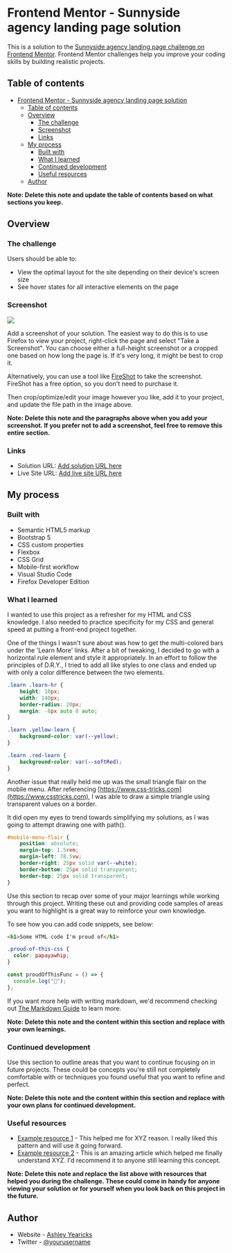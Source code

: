 # Frontend Mentor - Sunnyside agency landing page solution

This is a solution to the [Sunnyside agency landing page challenge on Frontend Mentor](https://www.frontendmentor.io/challenges/sunnyside-agency-landing-page-7yVs3B6ef). Frontend Mentor challenges help you improve your coding skills by building realistic projects.

## Table of contents

- [Frontend Mentor - Sunnyside agency landing page solution](#frontend-mentor---sunnyside-agency-landing-page-solution)
  - [Table of contents](#table-of-contents)
  - [Overview](#overview)
    - [The challenge](#the-challenge)
    - [Screenshot](#screenshot)
    - [Links](#links)
  - [My process](#my-process)
    - [Built with](#built-with)
    - [What I learned](#what-i-learned)
    - [Continued development](#continued-development)
    - [Useful resources](#useful-resources)
  - [Author](#author)

**Note: Delete this note and update the table of contents based on what sections you keep.**

## Overview

### The challenge

Users should be able to:

- View the optimal layout for the site depending on their device's screen size
- See hover states for all interactive elements on the page

### Screenshot

![](./screenshot.jpg)

Add a screenshot of your solution. The easiest way to do this is to use Firefox to view your project, right-click the page and select "Take a Screenshot". You can choose either a full-height screenshot or a cropped one based on how long the page is. If it's very long, it might be best to crop it.

Alternatively, you can use a tool like [FireShot](https://getfireshot.com/) to take the screenshot. FireShot has a free option, so you don't need to purchase it.

Then crop/optimize/edit your image however you like, add it to your project, and update the file path in the image above.

**Note: Delete this note and the paragraphs above when you add your screenshot. If you prefer not to add a screenshot, feel free to remove this entire section.**

### Links

- Solution URL: [Add solution URL here](https://your-solution-url.com)
- Live Site URL: [Add live site URL here](https://your-live-site-url.com)



## My process


### Built with

- Semantic HTML5 markup
- Bootstrap 5
- CSS custom properties
- Flexbox
- CSS Grid
- Mobile-first workflow
- Visual Studio Code
- Firefox Developer Edition



### What I learned

I wanted to use this project as a refresher for my HTML and CSS knowledge. I also needed to practice specificity for my CSS and general speed at putting a front-end project together.


One of the things I wasn't sure about was how to get the multi-colored bars under the 'Learn More' links. After a bit of tweaking, I decided to go with a horizontal rule element and style it appropriately. In an effort to follow the principles of D.R.Y., I tried to add all like styles to one class and ended up with only a color difference between the two elements.

```css
.learn .learn-hr {
    height: 10px;
    width: 140px;
    border-radius: 20px;
    margin: -8px auto 0 auto;
}

.learn .yellow-learn {
    background-color: var(--yellow);
}

.learn .red-learn {
    background-color: var(--softRed);
}
```


Another issue that really held me up was the small triangle flair on the mobile menu. After referencing [https://www.css-tricks.com](https://www.csstricks.com), I was able to draw a simple triangle using transparent values on a border. 

It did open my eyes to trend towards simplifying my solutions, as I was going to attempt drawing one with path().


```css
#mobile-menu-flair {
    position: absolute;
    margin-top: 1.5rem;
    margin-left: 78.5vw;
    border-right: 25px solid var(--white);
    border-bottom: 25px solid transparent;
    border-top: 25px solid transparent;
}
```

Use this section to recap over some of your major learnings while working through this project. Writing these out and providing code samples of areas you want to highlight is a great way to reinforce your own knowledge.

To see how you can add code snippets, see below:

```html
<h1>Some HTML code I'm proud of</h1>
```

```css
.proud-of-this-css {
  color: papayawhip;
}
```

```js
const proudOfThisFunc = () => {
  console.log("🎉");
};
```

If you want more help with writing markdown, we'd recommend checking out [The Markdown Guide](https://www.markdownguide.org/) to learn more.

**Note: Delete this note and the content within this section and replace with your own learnings.**

### Continued development

Use this section to outline areas that you want to continue focusing on in future projects. These could be concepts you're still not completely comfortable with or techniques you found useful that you want to refine and perfect.

**Note: Delete this note and the content within this section and replace with your own plans for continued development.**

### Useful resources

- [Example resource 1](https://www.example.com) - This helped me for XYZ reason. I really liked this pattern and will use it going forward.
- [Example resource 2](https://www.example.com) - This is an amazing article which helped me finally understand XYZ. I'd recommend it to anyone still learning this concept.

**Note: Delete this note and replace the list above with resources that helped you during the challenge. These could come in handy for anyone viewing your solution or for yourself when you look back on this project in the future.**

## Author

- Website - [Ashley Yearicks](https://yearicks.dev)
- Twitter - [@yourusername](https://www.twitter.com/yourusername)
